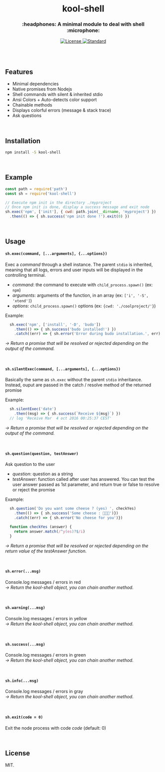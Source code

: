 <h1 align="center">kool-shell</h1>
<h3 align="center">:headphones: A minimal module to deal with shell :microphone:</h3>

<div align="center">
  <!-- License -->
  <a href="https://raw.githubusercontent.com/pqml/kool-shell/master/LICENSE">
    <img src="https://img.shields.io/badge/license-MIT-blue.svg?style=flat-square" alt="License" />
  </a>
  <!-- Standard -->
  <a href="http://standardjs.com/">
    <img src="https://img.shields.io/badge/code%20style-standard-brightgreen.svg?style=flat-square" alt="Standard" />
  </a>
</div>

<br><br>

## Features

- Minimal dependencies
- Native promises from Nodejs
- Shell commands with silent & inherited stdio
- Ansi Colors + Auto-detects color support
- Chainable methods
- Displays colorful errors (message & stack trace)
- Ask questions

<br>

## Installation

```sh
npm install -S kool-shell
```


<br>

## Example
```javascript
const path = require('path')
const sh = require('kool-shell')

// Execute npm init in the directory ./myproject
// Once npm init is done, display a success message and exit node
sh.exec('npm', ['init'], { cwd: path.join(__dirname, 'myproject') })
  .then(() => { sh.success('npm init done !').exit(0) })

```

<br>

## Usage

#### `sh.exec(command, [...arguments], {...options})`

Exec a _command_ through a shell instance. The parent `stdio` is inherited, meaning that all logs, errors and user inputs will be displayed in the controlling terminal.

* _command_: the command to execute with `child_process.spawn()` (ex: `npm`)
* _arguments_: arguments of the function, in an array (ex: `['i', '-S', 'xtend']`)
* _options_: `child_process.spawn()` options (ex: `{cwd: './coolproject/'}`)

Example:
```js
  sh.exec('npm', ['install', '-D', 'budo'])
    .then(() => { sh.success('budo installed!') })
    .catch((err) => { sh.error('Error during budo installation.', err) })
```

_→  Return a promise that will be resolved or rejected depending on the output of the command._

<br>

#### `sh.silentExec(command, [...arguments], {...options})`

Basically the same as `sh.exec` without the parent `stdio` inheritance.
<br>
Instead, ouput are passed in the catch / resolve method of the returned promise
<br>

Example:
```js
  sh.silentExec('date')
    .then((msg) => { sh.success(`Receive ${msg}`) })
  // log 'Receive Mar  4 oct 2016 00:25:37 CEST'
```

_→  Return a promise that will be resolved or rejected depending on the output of the command._

<br>

#### `sh.question(question, testAnswer)`

Ask question to the user
<br>
* _question_: question as a string
* _testAnswer_: function called after user has answered. You can test the user answer passed as 1st parameter, and return true or false to resolve or reject the promise

Example:
```js
  sh.question('Do you want some cheese ? (yes) ', checkYes)
    .then(() => { sh.success('Some cheese : 🧀🧀🧀')})
    .catch((err) => { sh.error('No cheese for you')})

  function checkYes (answer) {
    return answer.match(/^y(es)?$/i)
  }
```

_→  Return a promise that will be resolved or rejected depending on the return value of the testAnswer function._

<br>

#### `sh.error(...msg)`

Console.log messages / errors in red
<br>
_→  Return the kool-shell object, you can chain another method._

<br>

#### `sh.warning(...msg)`

Console.log messages / errors in yellow
<br>
_→  Return the kool-shell object, you can chain another method._

<br>

#### `sh.success(...msg)`

Console.log messages / errors in green
<br>
_→  Return the kool-shell object, you can chain another method._

<br>

#### `sh.info(...msg)`

Console.log messages / errors in gray
<br>
_→  Return the kool-shell object, you can chain another method._

<br>

#### `sh.exit(code = 0)`

Exit the node process with code _code_ (default: 0)

<br>

## License
MIT.
